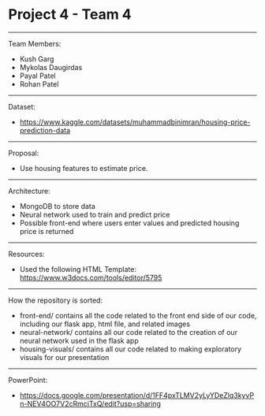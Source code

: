 # Project 4 - Team 4
-----
Team Members:
- Kush Garg
- Mykolas Daugirdas
- Payal Patel
- Rohan Patel
-----
Dataset:
- https://www.kaggle.com/datasets/muhammadbinimran/housing-price-prediction-data
-----
Proposal:
- Use housing features to estimate price.
-----
Architecture:
- MongoDB to store data
- Neural network used to train and predict price
- Possible front-end where users enter values and predicted housing price is returned
-----
Resources:
- Used the following HTML Template: https://www.w3docs.com/tools/editor/5795
-----
How the repository is sorted:
- front-end/ contains all the code related to the front end side of our code, including our flask app, html file, and related images
- neural-network/ contains all our code related to the creation of our neural network used in the flask app
- housing-visuals/ contains all our code related to making exploratory visuals for our presentation
-----
PowerPoint:
- https://docs.google.com/presentation/d/1FF4pxTLMV2yLyYDeZlq3kyvPn-NEV4OO7V2cRmcjTxQ/edit?usp=sharing
